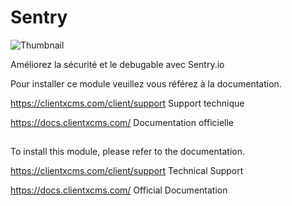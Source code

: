 # Sentry

![Thumbnail](https://api-nextgen.clientxcms.com/assets/acf8380e-87b8-4214-8c63-5299f62dacd3)

Améliorez la sécurité et le debugable avec Sentry.io

Pour installer ce module veuillez vous référez à la documentation.

https://clientxcms.com/client/support  Support technique

https://docs.clientxcms.com/           Documentation officielle

## 



To install this module, please refer to the documentation.

https://clientxcms.com/client/support  Technical Support

https://docs.clientxcms.com/           Official Documentation
